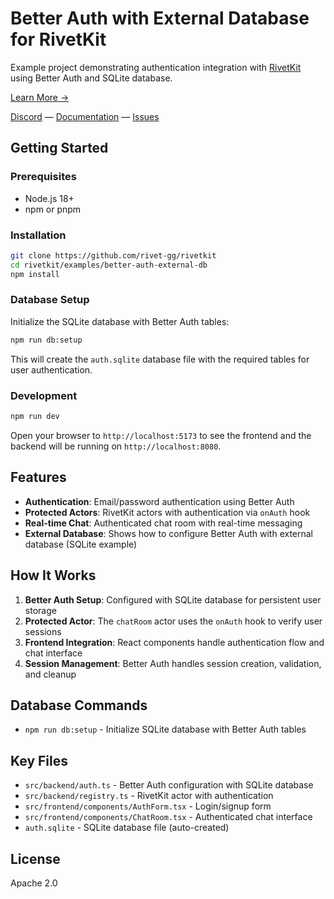 # Better Auth with External Database for RivetKit

Example project demonstrating authentication integration with [RivetKit](https://rivetkit.org) using Better Auth and SQLite database.

[Learn More →](https://github.com/rivet-gg/rivetkit)

[Discord](https://rivet.gg/discord) — [Documentation](https://rivetkit.org) — [Issues](https://github.com/rivet-gg/rivetkit/issues)

## Getting Started

### Prerequisites

- Node.js 18+
- npm or pnpm

### Installation

```sh
git clone https://github.com/rivet-gg/rivetkit
cd rivetkit/examples/better-auth-external-db
npm install
```

### Database Setup

Initialize the SQLite database with Better Auth tables:

```sh
npm run db:setup
```

This will create the `auth.sqlite` database file with the required tables for user authentication.

### Development

```sh
npm run dev
```

Open your browser to `http://localhost:5173` to see the frontend and the backend will be running on `http://localhost:8080`.

## Features

- **Authentication**: Email/password authentication using Better Auth
- **Protected Actors**: RivetKit actors with authentication via `onAuth` hook
- **Real-time Chat**: Authenticated chat room with real-time messaging
- **External Database**: Shows how to configure Better Auth with external database (SQLite example)

## How It Works

1. **Better Auth Setup**: Configured with SQLite database for persistent user storage
2. **Protected Actor**: The `chatRoom` actor uses the `onAuth` hook to verify user sessions
3. **Frontend Integration**: React components handle authentication flow and chat interface
4. **Session Management**: Better Auth handles session creation, validation, and cleanup

## Database Commands

- `npm run db:setup` - Initialize SQLite database with Better Auth tables

## Key Files

- `src/backend/auth.ts` - Better Auth configuration with SQLite database
- `src/backend/registry.ts` - RivetKit actor with authentication
- `src/frontend/components/AuthForm.tsx` - Login/signup form
- `src/frontend/components/ChatRoom.tsx` - Authenticated chat interface
- `auth.sqlite` - SQLite database file (auto-created)

## License

Apache 2.0
